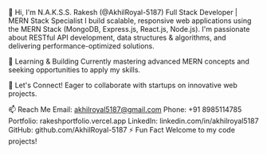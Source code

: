 👋 Hi, I'm N.A.K.S.S. Rakesh (@AkhilRoyal-5187)
Full Stack Developer | MERN Stack Specialist
I build scalable, responsive web applications using the MERN Stack (MongoDB, Express.js, React.js, Node.js).
I'm passionate about RESTful API development, data structures & algorithms, and delivering performance-optimized solutions.

🌱 Learning & Building
Currently mastering advanced MERN concepts and seeking opportunities to apply my skills.

💞️ Let's Connect!
Eager to collaborate with startups on innovative web projects.

📫 Reach Me
Email: akhilroyal5187@gmail.com
Phone: +91 8985114785
Portfolio: rakeshportfolio.vercel.app
LinkedIn: linkedin.com/in/akhilroyal5187
GitHub: github.com/AkhilRoyal-5187
⚡ Fun Fact
Welcome to my code projects!

